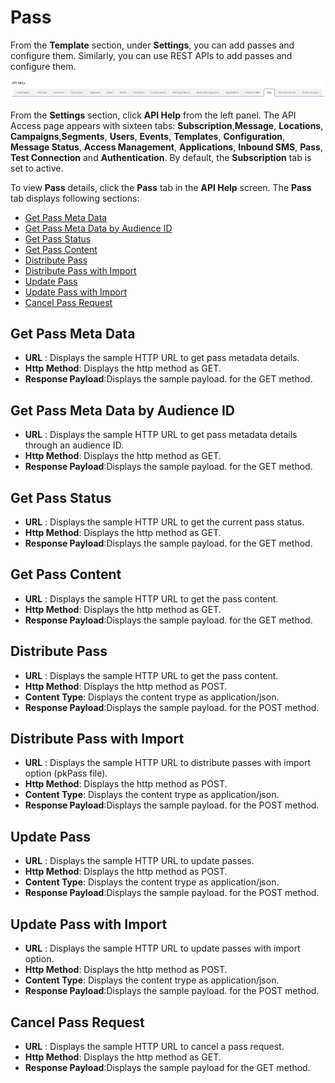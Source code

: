                            

Pass
====

From the **Template** section, under **Settings**, you can add passes and configure them. Similarly, you can use REST APIs to add passes and configure them.

![](../Resources/Images/Settings/API_Help/passstrip_634x75.png)

From the **Settings** section, click **API Help** from the left panel. The API Access page appears with sixteen tabs: **Subscription**,**Message**, **Locations**, **Campaigns**,**Segments**, **Users**, **Events**, **Templates**, **Configuration**, **Message Status**, **Access Management**, **Applications**, **Inbound SMS**, **Pass**, **Test Connection** and **Authentication**. By default, the **Subscription** tab is set to active.

To view **Pass** details, click the **Pass** tab in the **API Help** screen. The **Pass** tab displays following sections:

*   [Get Pass Meta Data](#get-pass-meta-data)
*   [Get Pass Meta Data by Audience ID](#get-pass-meta-data-by-audience-id)
*   [Get Pass Status](#get-pass-status)
*   [Get Pass Content](#get-pass-content)
*   [Distribute Pass](#distribute-pass)
*   [Distribute Pass with Import](#distribute-pass-with-import)
*   [Update Pass](#update-pass)
*   [Update Pass with Import](#update-pass-with-import)
*   [Cancel Pass Request](#cancel-pass-request)

Get Pass Meta Data
------------------

*   **URL** : Displays the sample HTTP URL to get pass metadata details.
*   **Http Method**: Displays the http method as GET.
*   **Response Payload**:Displays the sample payload. for the GET method.

Get Pass Meta Data by Audience ID
---------------------------------

*   **URL** : Displays the sample HTTP URL to get pass metadata details through an audience ID.
*   **Http Method**: Displays the http method as GET.
*   **Response Payload**:Displays the sample payload. for the GET method.

Get Pass Status
---------------

*   **URL** : Displays the sample HTTP URL to get the current pass status.
*   **Http Method**: Displays the http method as GET.
*   **Response Payload**:Displays the sample payload. for the GET method.

Get Pass Content
----------------

*   **URL** : Displays the sample HTTP URL to get the pass content.
*   **Http Method**: Displays the http method as GET.
*   **Response Payload**:Displays the sample payload. for the GET method.

Distribute Pass
---------------

*   **URL** : Displays the sample HTTP URL to get the pass content.
*   **Http Method**: Displays the http method as POST.
*   **Content Type**: Displays the content trype as application/json.
*   **Response Payload**:Displays the sample payload. for the POST method.

Distribute Pass with Import
---------------------------

*   **URL** : Displays the sample HTTP URL to distribute passes with import option (pkPass file).
*   **Http Method**: Displays the http method as POST.
*   **Content Type**: Displays the content trype as application/json.
*   **Response Payload**:Displays the sample payload. for the POST method.

Update Pass
-----------

*   **URL** : Displays the sample HTTP URL to update passes.
*   **Http Method**: Displays the http method as POST.
*   **Content Type**: Displays the content trype as application/json.
*   **Response Payload**:Displays the sample payload. for the POST method.

Update Pass with Import
-----------------------

*   **URL** : Displays the sample HTTP URL to update passes with import option.
*   **Http Method**: Displays the http method as POST.
*   **Content Type**: Displays the content trype as application/json.
*   **Response Payload**:Displays the sample payload. for the POST method.

Cancel Pass Request
-------------------

*   **URL** : Displays the sample HTTP URL to cancel a pass request.
*   **Http Method**: Displays the http method as GET.
*   **Response Payload**:Displays the sample payload for the GET method.
